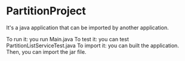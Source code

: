# PartitionProject

It's a java application that can be imported by another application.

To run it: you run Main.java
To test it: you can test PartitionListServiceTest.java
To import it: you can built the application. Then, you can import the jar file.

